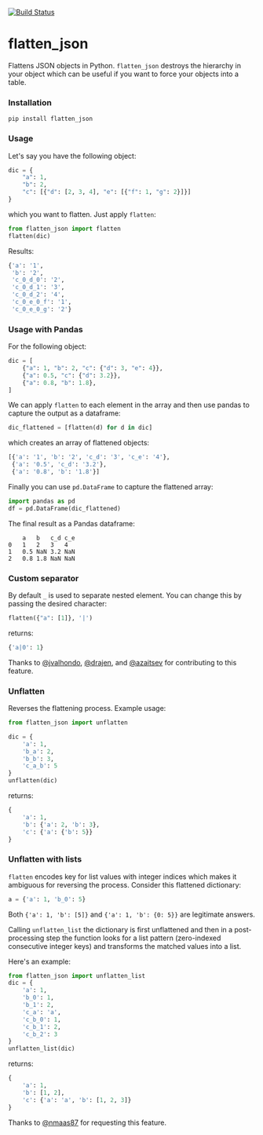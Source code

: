 [![Build Status](https://travis-ci.org/amirziai/flatten.svg?branch=master)](https://travis-ci.org/amirziai/flatten)

# flatten_json
Flattens JSON objects in Python. ```flatten_json``` destroys the hierarchy in your object which can be useful if you want to force your objects into a table.

### Installation
```
pip install flatten_json
```

### Usage
Let's say you have the following object:
```python
dic = {
    "a": 1,
    "b": 2,
    "c": [{"d": [2, 3, 4], "e": [{"f": 1, "g": 2}]}]
}
```
which you want to flatten. Just apply ```flatten```:
```python
from flatten_json import flatten
flatten(dic)
```

Results:
```python
{'a': '1',
 'b': '2',
 'c_0_d_0': '2',
 'c_0_d_1': '3',
 'c_0_d_2': '4',
 'c_0_e_0_f': '1',
 'c_0_e_0_g': '2'}
```

### Usage with Pandas
For the following object:
```python
dic = [
    {"a": 1, "b": 2, "c": {"d": 3, "e": 4}},
    {"a": 0.5, "c": {"d": 3.2}},
    {"a": 0.8, "b": 1.8},
]
```
We can apply `flatten` to each element in the array and then use pandas to capture the output as a dataframe:
```python
dic_flattened = [flatten(d) for d in dic]
```
which creates an array of flattened objects:
```python
[{'a': '1', 'b': '2', 'c_d': '3', 'c_e': '4'},
 {'a': '0.5', 'c_d': '3.2'},
 {'a': '0.8', 'b': '1.8'}]
```
Finally you can use ```pd.DataFrame``` to capture the flattened array:
```python
import pandas as pd
df = pd.DataFrame(dic_flattened)
```
The final result as a Pandas dataframe:
```
	a	b	c_d	c_e
0	1	2	3	4
1	0.5	NaN	3.2	NaN
2	0.8	1.8	NaN	NaN
```

### Custom separator
By default `_` is used to separate nested element. You can change this by passing the desired character:
```python
flatten({"a": [1]}, '|')
```
returns:
```python
{'a|0': 1}
```

Thanks to [@jvalhondo](http://github.com/jvalhondo), [@drajen](http://github.com/drajen), and [@azaitsev](http://github.com/azaitsev) for contributing to this feature.


### Unflatten
Reverses the flattening process. Example usage:
```python
from flatten_json import unflatten

dic = {
    'a': 1,
    'b_a': 2,
    'b_b': 3,
    'c_a_b': 5
}
unflatten(dic)
```
returns:
```python
{
    'a': 1,
    'b': {'a': 2, 'b': 3},
    'c': {'a': {'b': 5}}
}
```

### Unflatten with lists
`flatten` encodes key for list values with integer indices which makes it ambiguous for reversing the process. Consider this flattened dictionary:
```python
a = {'a': 1, 'b_0': 5}
```

Both `{'a': 1, 'b': [5]}` and `{'a': 1, 'b': {0: 5}}` are legitimate answers.
 
Calling `unflatten_list` the dictionary is first unflattened and then in a post-processing step the function looks for a list pattern (zero-indexed consecutive integer keys) and transforms the matched values into a list.
 
Here's an example:
```python
from flatten_json import unflatten_list
dic = {
    'a': 1,
    'b_0': 1,
    'b_1': 2,
    'c_a': 'a',
    'c_b_0': 1,
    'c_b_1': 2,
    'c_b_2': 3
}
unflatten_list(dic)
```
returns:
```python
{
    'a': 1,
    'b': [1, 2],
    'c': {'a': 'a', 'b': [1, 2, 3]}
}
```

Thanks to [@nmaas87](http://github.com/nmaas87) for requesting this feature.

